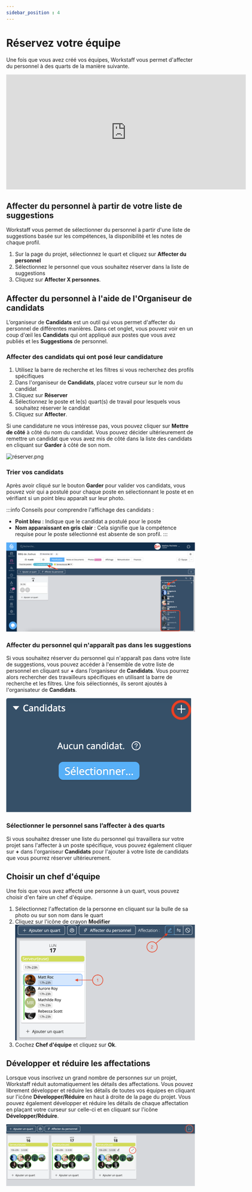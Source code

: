 ```yaml
---
sidebar_position : 4
---
```


# Réservez votre équipe

Une fois que vous avez créé vos équipes, Workstaff vous permet d'affecter du personnel à des quarts de la manière suivante.

<iframe width="640" height="307" src="https://www.loom.com/embed/9b084fce0bc044f9a535f2b8a46111cc" frameborder="0" webkitallowfullscreen mozallowfullscreen allowfullscreen></iframe>

## Affecter du personnel à partir de votre liste de suggestions
Workstaff vous permet de sélectionner du personnel à partir d'une liste de suggestions basée sur les compétences, la disponibilité et les notes de chaque profil.
1. Sur la page du projet, sélectionnez le quart et cliquez sur **Affecter du personnel**
2. Sélectionnez le personnel que vous souhaitez réserver dans la liste de suggestions
3. Cliquez sur **Affecter X personnes**.

## Affecter du personnel à l'aide de l'Organiseur de candidats

L’organiseur de **Candidats** est un outil qui vous permet d'affecter du personnel de différentes manières.
Dans cet onglet, vous pouvez voir en un coup d'œil les **Candidats** qui ont appliqué aux postes que vous avez publiés et les **Suggestions** de personnel.

### Affecter des candidats qui ont posé leur candidature

1. Utilisez la barre de recherche et les filtres si vous recherchez des profils spécifiques
2. Dans l'organiseur de **Candidats**, placez votre curseur sur le nom du candidat
3. Cliquez sur **Réserver**
4. Sélectionnez le poste et le(s) quart(s) de travail pour lesquels vous souhaitez réserver le candidat
5. Cliquez sur **Affecter**.

Si une candidature ne vous intéresse pas, vous pouvez cliquer sur **Mettre de côté** à côté du nom du candidat. Vous pouvez décider ultérieurement de remettre un candidat que vous avez mis de côté dans la liste des candidats en cliquant sur **Garder** à côté de son nom.  

![réserver.png](Images/réserver.png)

### Trier vos candidats
Après avoir cliqué sur le bouton **Garder** pour valider vos candidats, vous pouvez voir qui a postulé pour chaque poste en sélectionnant le poste et en vérifiant si un point bleu apparaît sur leur photo.

:::info
Conseils pour comprendre l'affichage des candidats :
- **Point bleu** : Indique que le candidat a postulé pour le poste
- **Nom apparaissant en gris clair** : Cela signifie que la compétence requise pour le poste sélectionné est absente de son profil.
:::

![trier-candidats.png](Images/trier-candidats.png)

### Affecter du personnel qui n'apparaît pas dans les suggestions
Si vous souhaitez réserver du personnel qui n'apparaît pas dans votre liste de suggestions, vous pouvez accéder à l'ensemble de votre liste de personnel en cliquant sur **+** dans l’organiseur de **Candidats**.
Vous pourrez alors rechercher des travailleurs spécifiques en utilisant la barre de recherche et les filtres. Une fois sélectionnés, ils seront ajoutés à l'organisateur de **Candidats**.

![ajouter-candidats.png](Images/ajouter-candidats.png)

### Sélectionner le personnel sans l’affecter à des quarts
Si vous souhaitez dresser une liste du personnel qui travaillera sur votre projet sans l'affecter à un poste spécifique, vous pouvez également cliquer sur **+** dans l'organiseur **Candidats** pour l'ajouter à votre liste de candidats que vous pourrez réserver ultérieurement.

## Choisir un chef d'équipe 
Une fois que vous avez affecté une personne à un quart, vous pouvez choisir d'en faire un chef d'équipe. 
1. Sélectionnez l'affectation de la personne en cliquant sur la bulle de sa photo ou sur son nom dans le quart
2. Cliquez sur l'icône de crayon **Modifier**
![Chef.png](Images/Chef.png)
3. Cochez **Chef d'équipe** et cliquez sur **Ok**.

## Développer et réduire les affectations
Lorsque vous inscrivez un grand nombre de personnes sur un projet, Workstaff réduit automatiquement les détails des affectations.
Vous pouvez librement développer et réduire les détails de toutes vos équipes en cliquant sur l'icône **Développer/Réduire** en haut à droite de la page du projet.
Vous pouvez également développer et réduire les détails de chaque affectation en plaçant votre curseur sur celle-ci et en cliquant sur l'icône **Développer/Réduire**.

![développer:réduire.png](Images/développer:réduire.png)
